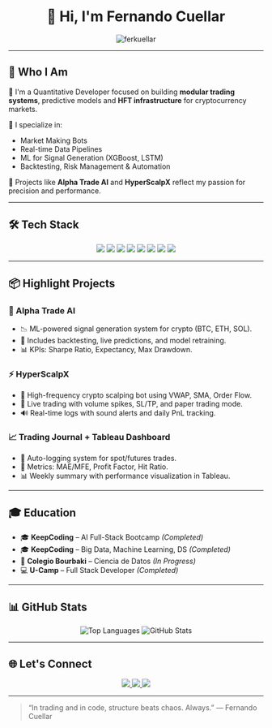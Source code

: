 <h1 align="center">👋 Hi, I'm Fernando Cuellar</h1>


<p align="center">
  <img src="https://komarev.com/ghpvc/?username=ferkuellar&label=Profile%20views&color=0e75b6&style=flat" alt="ferkuellar" />
</p>


---

## 🧠 Who I Am

🚀 I'm a Quantitative Developer focused on building **modular trading systems**, predictive models and **HFT infrastructure** for cryptocurrency markets.

🔧 I specialize in:
- Market Making Bots
- Real-time Data Pipelines
- ML for Signal Generation (XGBoost, LSTM)
- Backtesting, Risk Management & Automation

🧪 Projects like **Alpha Trade AI** and **HyperScalpX** reflect my passion for precision and performance.

---

## 🛠️ Tech Stack

<p align="center">
  <img src="https://img.shields.io/badge/Python-3776AB?style=flat&logo=python&logoColor=white"/>
  <img src="https://img.shields.io/badge/Pandas-150458?style=flat&logo=pandas&logoColor=white"/>
  <img src="https://img.shields.io/badge/Numpy-013243?style=flat&logo=numpy&logoColor=white"/>
  <img src="https://img.shields.io/badge/Docker-2496ED?style=flat&logo=docker&logoColor=white"/>
  <img src="https://img.shields.io/badge/Scikit--Learn-F7931E?style=flat&logo=scikit-learn&logoColor=white"/>
  <img src="https://img.shields.io/badge/TensorFlow-FF6F00?style=flat&logo=tensorflow&logoColor=white"/>
  <img src="https://img.shields.io/badge/Linux-FCC624?style=flat&logo=linux&logoColor=black"/>
  <img src="https://img.shields.io/badge/Jupyter-F37626?style=flat&logo=jupyter&logoColor=white"/>
</p>

---

## 📦 Highlight Projects

### 🧠 Alpha Trade AI
- 📉 ML-powered signal generation system for crypto (BTC, ETH, SOL).
- 🔁 Includes backtesting, live predictions, and model retraining.
- 📊 KPIs: Sharpe Ratio, Expectancy, Max Drawdown.

### ⚡ HyperScalpX
- 🎯 High-frequency crypto scalping bot using VWAP, SMA, Order Flow.
- 📡 Live trading with volume spikes, SL/TP, and paper trading mode.
- 🔊 Real-time logs with sound alerts and daily PnL tracking.

### 📈 Trading Journal + Tableau Dashboard
- 📁 Auto-logging system for spot/futures trades.
- 🧮 Metrics: MAE/MFE, Profit Factor, Hit Ratio.
- 📊 Weekly summary with performance visualization in Tableau.

---

## 🎓 Education

- 🎓 **KeepCoding** – AI Full-Stack Bootcamp *(Completed)*
- 🎓 **KeepCoding** – Big Data, Machine Learning, DS *(Completed)*
- 🧮 **Colegio Bourbaki** – Ciencia de Datos *(In Progress)*
- 💻 **U-Camp** – Full Stack Developer *(Completed)*

---

## 📊 GitHub Stats

<p align="center">
  <img src="https://github-readme-stats.vercel.app/api/top-langs/?username=ferkuellar&layout=compact&theme=default" alt="Top Languages" />
  <img src="https://github-readme-stats.vercel.app/api?username=ferkuellar&show_icons=true&theme=default" alt="GitHub Stats" />
</p>

---

## 🌐 Let's Connect

<p align="center">
  <a href="https://www.linkedin.com/in/cuellar-fernando/" target="blank">
    <img src="https://img.shields.io/badge/-LinkedIn-blue?style=for-the-badge&logo=linkedin" />
  </a>
  <a href="https://kaggle.com/fernandocuellar" target="blank">
    <img src="https://img.shields.io/badge/-Kaggle-20BEFF?style=for-the-badge&logo=kaggle&logoColor=white" />
  </a>
  <a href="https://stackoverflow.com/users/fernando cuellar" target="blank">
    <img src="https://img.shields.io/badge/-StackOverflow-FE7A16?style=for-the-badge&logo=stackoverflow&logoColor=white" />
  </a>
</p>

---

> “In trading and in code, structure beats chaos. Always.” — Fernando Cuellar
